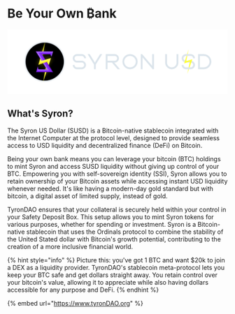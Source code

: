# Be Your Own ₿ank

![](./ssi_syronU$D_isologotipo_H.png)

## What's Syron?

The Syron US Dollar (SUSD) is a Bitcoin-native stablecoin integrated with the Internet Computer at the protocol level, designed to provide seamless access to USD liquidity and decentralized finance (DeFi) on Bitcoin.

Being your own bank means you can leverage your bitcoin (BTC) holdings to mint Syron and access SUSD liquidity without giving up control of your BTC. Empowering you with self-sovereign identity (SSI), Syron allows you to retain ownership of your Bitcoin assets while accessing instant USD liquidity whenever needed. It's like having a modern-day gold standard but with bitcoin, a digital asset of limited supply, instead of gold.

TyronDAO ensures that your collateral is securely held within your control in your Safety Deposit Box. This setup allows you to mint Syron tokens for various purposes, whether for spending or investment. Syron is a Bitcoin-native stablecoin that uses the Ordinals protocol to combine the stability of the United Stated dollar with Bitcoin's growth potential, contributing to the creation of a more inclusive financial world.

{% hint style="info" %}
Picture this: you've got 1 BTC and want $20k to join a DEX as a liquidity provider. TyronDAO's stablecoin meta-protocol lets you keep your BTC safe and get dollars straight away. You retain control over your bitcoin's value, allowing it to appreciate while also having dollars accessible for any purpose and DeFi.
{% endhint %}

{% embed url="https://www.tyronDAO.org" %}
